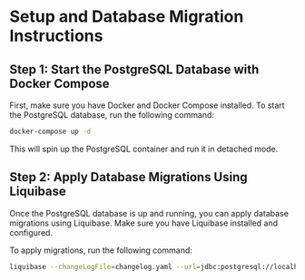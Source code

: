 # Setup and Database Migration Instructions

## Step 1: Start the PostgreSQL Database with Docker Compose

First, make sure you have Docker and Docker Compose installed. To start the PostgreSQL database, run the following command:

```bash
docker-compose up -d
```

This will spin up the PostgreSQL container and run it in detached mode.

## Step 2: Apply Database Migrations Using Liquibase

Once the PostgreSQL database is up and running, you can apply database migrations using Liquibase. Make sure you have Liquibase installed and configured.

To apply migrations, run the following command:

```bash
liquibase --changeLogFile=changelog.yaml --url=jdbc:postgresql://localhost:5432/orangutan_database --username=orangutan_admin --password="G@V7xhkR*2Jz" update
```
